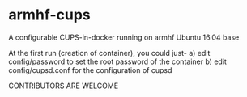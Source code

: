 # armhf-cups
A configurable CUPS-in-docker running on armhf Ubuntu 16.04 base

At the first run (creation of container), you could just-
a) edit config/password to set the root password of the container 
b) edit config/cupsd.conf for the configuration of cupsd

CONTRIBUTORS ARE WELCOME
